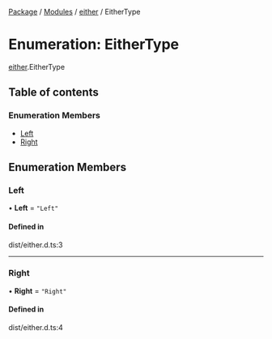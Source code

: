 [Package](../README.md) / [Modules](../modules.md) / [either](../modules/either.md) / EitherType

# Enumeration: EitherType

[either](../modules/either.md).EitherType

## Table of contents

### Enumeration Members

- [Left](either.EitherType.md#left)
- [Right](either.EitherType.md#right)

## Enumeration Members

### Left

• **Left** = ``"Left"``

#### Defined in

dist/either.d.ts:3

___

### Right

• **Right** = ``"Right"``

#### Defined in

dist/either.d.ts:4
